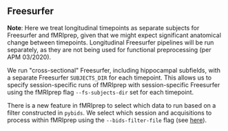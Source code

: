 ## Freesurfer

**Note**: Here we treat longitudinal timepoints as separate subjects for Freesurfer and fMRIprep, given that we might expect significant anatomical change between timepoints. Longitudinal Freesurfer pipelines will be run separately, as they are not being used for functional preprocessing (per APM 03/2020).

We run "cross-sectional" Freesurfer, including hippocampal subfields, with a separate Freesurfer `SUBJECTS_DIR` for each timepoint. This allows us to specify session-specific runs of fMRIprep with session-specific Freesurfer using the fMRIprep flag `--fs-subjects-dir` set for each timepoint.

There is a new feature in fMRIprep to select which data to run based on a filter constructed in `pybids`. We select which session and acquisitions to process within fMRIprep using the `--bids-filter-file` flag (see [here](https://github.com/mackeylab/bids_ppc_scripts/tree/master/freesurfer)).
